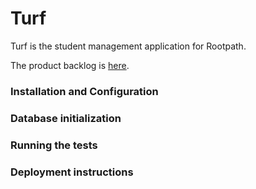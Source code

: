 # Turf

Turf is the student management application for Rootpath.

The product backlog is [here](https://trello.com/b/uog3kqhl/turf-app-task-board).

### Installation and Configuration

### Database initialization

### Running the tests

### Deployment instructions
